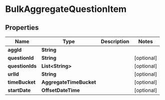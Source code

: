 

# BulkAggregateQuestionItem


## Properties

| Name | Type | Description | Notes |
|------------ | ------------- | ------------- | -------------|
|**aggId** | **String** |  |  |
|**questionId** | **String** |  |  [optional] |
|**questionIds** | **List&lt;String&gt;** |  |  [optional] |
|**urlId** | **String** |  |  [optional] |
|**timeBucket** | **AggregateTimeBucket** |  |  [optional] |
|**startDate** | **OffsetDateTime** |  |  [optional] |



